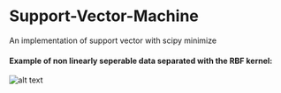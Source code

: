 # Support-Vector-Machine
An implementation of support vector with scipy minimize

#### Example of non linearly seperable data separated with the RBF kernel:
![alt text](linear_separable)
